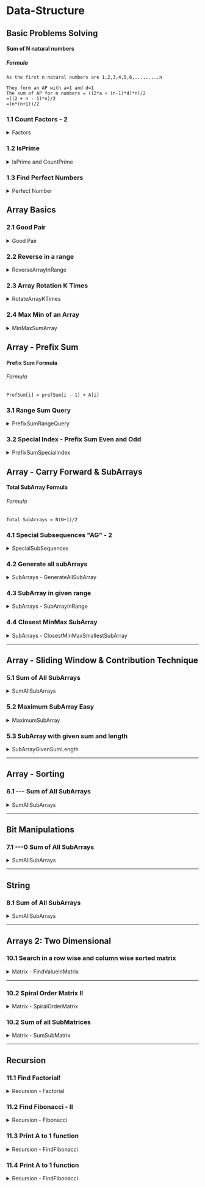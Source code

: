 # Data-Structure

## Basic Problems Solving

#### Sum of N natural numbers

##### Formula

```
As the first n natural numbers are 1,2,3,4,5,6,.........n

They form an AP with a=1 and d=1
The sum of AP for n numbers = ((2*a + (n-1)*d)*n)/2
=((2 + n - 1)*n)/2
=(n*(n+1))/2
```

### 1.1 Count Factors - 2

<details>
<summary>Factors</summary>

#### Problem Description

```
Given an integer A, you need to find the count of it's factors.
Factor of a number is the number which divides it perfectly leaving no remainder.
Example : 1, 2, 3, 6 are factors of 6
```

#### Problem Constraints

- 1 <= A <= 10<sup>9</sup>

#### Input Format : `The first and only argument is an integer A.`

#### Output Format : `Return the count of factors of A.`

#### Examples :

**Input 1:** `5`  &nbsp;&nbsp;&nbsp;&nbsp;&nbsp;  **Output 1:** `2`

**Input 2:** `10` &nbsp;&nbsp;&nbsp;&nbsp;&nbsp;  **Output 2:** `4`

#### Example Explanation

***Explanation 1:*** `Factors of 5 are 1 and 5.`

***Explanation 2:*** `Factors of 10 are 1, 2, 5, and 10.`
</details>

### 1.2 IsPrime

<details>
<summary>IsPrime and CountPrime</summary>

#### Problem Description

```
Given a number A. Return 1 if A is prime and return 0 if not. 

Note : 
The value of A can cross the range of Integer.
```

#### Problem Constraints

- 1 <= A <= 10<sup>9</sup>

#### Input Format : `The first and only argument is an integer A.`

#### Output Format : `Return 1 if A is prime else return 0..`

#### Examples :

**Input 1:** `A = 5`  &nbsp;&nbsp;&nbsp;&nbsp;&nbsp;  **Output 1:** `1`

**Input 2:** `A = 10` &nbsp;&nbsp;&nbsp;&nbsp;&nbsp;  **Output 2:** `0`

#### Example Explanation

***Explanation 1:*** `5 is a prime number.`

***Explanation 2:*** `10 is not a prime number.`
</details>

### 1.3 Find Perfect Numbers

<details>
<summary>Perfect Number</summary>

#### Problem Description

```
You are given an integer A. You have to tell whether it is a perfect number or not.
Perfect number is a positive integer which is equal to the sum of its proper positive divisors.
A <bold>proper divisor</bold> of a natural number is the divisor that is strictly less than the number.
```

#### Problem Constraints

- 1 <= A <= 10<sup>6</sup>

#### Input Format : `First and only argument contains a single positive integer A.`

#### Output Format : `Return 1 if A is a perfect number and 0 otherwise.`

#### Examples :

**Input 1:** `A = 4`  &nbsp;&nbsp;&nbsp;&nbsp;&nbsp;  **Output 1:** `0`

**Input 2:** `A = 6` &nbsp;&nbsp;&nbsp;&nbsp;&nbsp;  **Output 2:** `1`

#### Example Explanation

***Explanation 1:*** `For A = 4, the sum of its proper divisors = 1 + 2 = 3, is not equal to 4.`

***Explanation 2:*** `For A = 6, the sum of its proper divisors = 1 + 2 + 3 = 6, is equal to 6.`
</details>

## Array Basics

### 2.1 Good Pair

<details>
<summary>Good Pair</summary>

#### Problem Description

```
Given an array A and an integer B. A pair(i, j) in the array is a good pair if i != j and (A[i] + A[j] == B).
Check if any good pair exist or not.
```

#### Problem Constraints

- 1 <= A.size() <= 10<sup>4</sup>
- 1 <= A[i] <= 10<sup>9</sup>
- 1 <= B <= 10<sup>9</sup>

#### Input Format :

```
First argument is an integer array A.
Second argument is an integer B.
```

#### Output Format : `Return 1 if good pair exist otherwise return 0.`

#### Examples :

**Input 1:** `A = [1,2,3,4] B = 7`  &nbsp;&nbsp;&nbsp;&nbsp;&nbsp;  **Output 1:** `1`

**Input 2:** `A = [1,2,4] B = 4` &nbsp;&nbsp;&nbsp;&nbsp;&nbsp;  **Output 2:** `0`

**Input 3:** `A = [1,2,2] B = 4` &nbsp;&nbsp;&nbsp;&nbsp;&nbsp;  **Output 3:** `1`

#### Example Explanation

***Explanation 1:*** `(i,j) = (3,4)`

***Explanation 2:*** `No pair has sum equal to 4.`

***Explanation 3:*** ` (i,j) = (2,3)`
</details>

### 2.2 Reverse in a range

<details>
<summary>ReverseArrayInRange</summary>

#### Problem Description

```
Given an array A of N integers and also given two integers B and C. 
Reverse the elements of the array A within the given inclusive range [B, C].
```

#### Problem Constraints

- 1 <= N <= 10<sup>5</sup>
- 1 <= A[i] <= 10<sup>9</sup>
- 0 <= B <= C <= N - 1

#### Input Format :

```
The first argument A is an array of integer.
The second and third arguments are integers B and C
```

#### Output Format : `Return the array A after reversing in the given range.`

#### Examples :

**Input 1:** `A = [1,2,3,4] B = 2 C = 3`  &nbsp;&nbsp;&nbsp;&nbsp;&nbsp;  **Output 1:** `[1, 2, 4, 3]`

**Input 2:** `A = [2, 5, 6] B = 0  C = 2` &nbsp;&nbsp;&nbsp;&nbsp;&nbsp;  **Output 2:** `[6, 5, 2]`

#### Example Explanation

***Explanation 1:*** `We reverse the subarray [3, 4].`

***Explanation 2:*** `We reverse the entire array [2, 5, 6].`
</details>

### 2.3 Array Rotation K Times

<details>
<summary>RotateArrayKTimes</summary>

#### Problem Description

```
Given an integer array A of size N and an integer B, you have to return the same array after rotating it B times towards the right.
```

#### Problem Constraints

- 1 <= N <= 10<sup>5</sup>
- 1 <= A[i] <= 10<sup>9</sup>
- 1 <= B <= 10<sup>9</sup>

#### Input Format :

```
The first argument given is the integer array A.
The second argument given is the integer B.
```

#### Output Format : `Return the array A after rotating it B times to the right.`

#### Examples :

**Input 1:** `A = [1, 2, 3, 4] B = 2`  &nbsp;&nbsp;&nbsp;&nbsp;&nbsp;  **Output 1:** `[3, 4, 1, 2]`

**Input 2:** `A = [2, 5, 6] B = 1` &nbsp;&nbsp;&nbsp;&nbsp;&nbsp;  **Output 2:** `[6, 5, 2]`

#### Example Explanation

***Explanation 1:*** `Rotate towards the right 2 times - [1, 2, 3, 4] => [4, 1, 2, 3] => [3, 4, 1, 2].`

***Explanation 2:*** `Rotate towards the right 1 time - [2, 5, 6] => [6, 2, 5].`
</details>

### 2.4 Max Min of an Array

<details>
<summary>MinMaxSumArray</summary>

#### Problem Description

```
Given an array A of size N. You need to find the sum of Maximum and Minimum element in the given array.
```

#### Problem Constraints

- 1 <= N <= 10<sup>5</sup>
- 10<sup>9</sup> <= A[i] <= 10<sup>9</sup>

#### Input Format : `First argument A is an integer array.`

#### Output Format : `Return the sum of maximum and minimum element of the array.`

#### Examples :

**Input 1:** `A = [-2, 1, -4, 5, 3] `  &nbsp;&nbsp;&nbsp;&nbsp;&nbsp;  **Output 1:** `1`

**Input 2:** `A = [1, 3, 4, 1]` &nbsp;&nbsp;&nbsp;&nbsp;&nbsp;  **Output 2:** `5`

#### Example Explanation

***Explanation 1:*** `Maximum Element is 5 and Minimum element is -4. (5 + (-4)) = 1. `

***Explanation 2:*** `Maximum Element is 4 and Minimum element is 1. (4 + 1) = 5.`
</details>

## Array - Prefix Sum

#### Prefix Sum Formula

###### Formula

```
PrefSum[i] = prefSum[i - 1] + A[i]
```

### 3.1 Range Sum Query

<details>
<summary>PrefixSumRangeQuery</summary>

#### Problem Description

```
You are given an integer array A of length N.
You are also given a 2D integer array B with dimensions M x 2, where each row denotes a [L, R] query.
For each query, you have to find the sum of all elements from L to R indices in A (0 - indexed).
More formally, find A[L] + A[L + 1] + A[L + 2] +... + A[R - 1] + A[R] for each query.
```

#### Problem Constraints

- 1 <= N, M <= 10<sup>5</sup>
- 1 <= A[i] <= 10<sup>9</sup>
- 0 <= L <= R < N

#### Input Format :

```
The first argument is the integer array A.
The second argument is the 2D integer array B.
```

#### Output Format : `Return an integer array of length M where ith element is the answer for ith query in B.`

#### Examples :

**Input 1:** `A = [1, 2, 3, 4, 5] B = [[0, 3], [1, 2]]`  &nbsp;&nbsp;&nbsp;&nbsp;&nbsp;  **Output 1:** `[10, 5]`

**Input 2:** `A = [2, 2, 2] B = [[0, 0], [1, 2]]` &nbsp;&nbsp;&nbsp;&nbsp;&nbsp;  **Output 2:** `[2, 4]`

#### Example Explanation

***Explanation 1:***

```
The sum of all elements of A[0 ... 3] = 1 + 2 + 3 + 4 = 10.
The sum of all elements of A[1 ... 2] = 2 + 3 = 5.
```

***Explanation 2:***

```
The sum of all elements of A[0 ... 0] = 2 = 2.
The sum of all elements of A[1 ... 2] = 2 + 2 = 4.
```

</details>

### 3.2 Special Index - Prefix Sum Even and Odd

<details>
<summary>PrefixSumSpecialIndex</summary>

#### Problem Description

```
Given an array, arr[] of size N, the task is to find the count of array indices such that removing an element from these indices makes the sum of even-indexed and odd-indexed array elements equal.
```

#### Problem Constraints

- 1 <= N <= 10<sup>5</sup>
- 10<sup>5</sup> <= A[i] <= 10<sup>5</sup>
- Sum of all elements of A <= 109

#### Input Format :

```
First argument contains an array A of integers of size N
```

#### Output Format : `Return the count of array indices such that removing an element from these indices makes the sum of even-indexed and odd-indexed array elements equal.`

#### Examples :

**Input 1:** `A = A = [2, 1, 6, 4]`  &nbsp;&nbsp;&nbsp;&nbsp;&nbsp;  **Output 1:** `1`

**Input 2:** `A = [1, 1, 1]` &nbsp;&nbsp;&nbsp;&nbsp;&nbsp;  **Output 2:** `3`

#### Example Explanation

***Explanation 1:***

```
Removing arr[1] from the array modifies arr[] to { 2, 6, 4 } such that, arr[0] + arr[2] = arr[1]. 
Therefore, the required output is 1.
```

***Explanation 2:***

```
Removing arr[0] from the given array modifies arr[] to { 1, 1 } such that arr[0] = arr[1] 
Removing arr[1] from the given array modifies arr[] to { 1, 1 } such that arr[0] = arr[1] 
Removing arr[2] from the given array modifies arr[] to { 1, 1 } such that arr[0] = arr[1] 
Therefore, the required output is 3.
```

</details>

## Array - Carry Forward & SubArrays

#### Total SubArray Formula

###### Formula

```
Total SubArrays = N(N+1)/2
```

### 4.1 Special Subsequences "AG" - 2

<details>
<summary>SpecialSubSequences</summary>

#### Problem Description

```
You have given a string A having Uppercase English letters.
You have to find the number of pairs (i, j) such that A[i] = 'A', A[j] = 'G' and i < j.
```

#### Problem Constraints

- 1 <= length(A) <= 10<sup>5</sup>

#### Input Format : `First and only argument is a string A.`

#### Output Format : `Return an long integer denoting the answer.`

#### Examples :

**Input 1:** ` A = "ABCGAG"`  &nbsp;&nbsp;&nbsp;&nbsp;&nbsp;  **Output 1:** `3`

**Input 2:** `A = "GAB"` &nbsp;&nbsp;&nbsp;&nbsp;&nbsp;  **Output 2:** `0`

#### Example Explanation

***Explanation 1:*** ` Subsequence "AG" is 3 times in given string, the pairs are (0, 3), (0, 5) and (4, 5). `

***Explanation 2:*** ` There is no subsequence "AG" in the given string.`
</details>

### 4.2 Generate all subArrays

<details>
<summary>SubArrays - GenerateAllSubArray</summary>

#### Problem Description

```
You are given an array A of N integers.
Return a 2D array consisting of all the subarrays of the array
Note : The order of the subarrays in the resulting 2D array does not matter.
```

#### Problem Constraints

- 1 <= lA[i] <= 10<sup>5</sup>
- 1 <= N <= 100

#### Input Format : `First argument A is an array of integers.`

#### Output Format : `Return a 2D array of integers in any order.`

#### Examples :

**Input 1:** `A = [1, 2, 3]`  &nbsp;&nbsp;&nbsp;&nbsp;&nbsp;  **Output 1:** `[[1], [1, 2], [1, 2, 3], [2], [2, 3], [3]]`

**Input 2:** `A = [5, 2, 1, 4]` &nbsp;&nbsp;&nbsp;&nbsp;&nbsp;  **Output 2:
** `[[1 ], [1 4 ], [2 ], [2 1 ], [2 1 4 ], [4 ], [5 ], [5 2 ], [5 2 1 ], [5 2 1 4 ] ]`

#### Example Explanation

***Explanation 1:*** `All the subarrays of the array are returned. There are a total of 6 subarrays.`

***Explanation 2:*** `All the subarrays of the array are returned. There are a total of 10 subarrays.`
</details>

### 4.3  SubArray in given range

<details>
<summary>SubArrays - SubArrayInRange</summary>

#### Problem Description

```
Given an array A of length N, return the subarray from B to C.
```

#### Problem Constraints

- 1 <= lA[i] <= 10<sup>5</sup>
- 1 <= A[i] <= 10<sup>9</sup>
- 0 <= B <= C < N

#### Input Format :

```
The first argument A is an array of integers
The remaining argument B and C are integers.
```

#### Output Format : `Return a subarray.`

#### Examples :

**Input 1:** `A = [4, 3, 2, 6] B = 1  C = 3`  &nbsp;&nbsp;&nbsp;&nbsp;&nbsp;  **Output 1:** `[3, 2, 6]`

**Input 2:** `A = [4, 2, 2] B = 0  C = 1` &nbsp;&nbsp;&nbsp;&nbsp;&nbsp;  **Output 2:** `[4, 2]`

#### Example Explanation

***Explanation 1:*** `The subarray of A from 1 to 3 is [3, 2, 6].`

***Explanation 2:*** `The subarray of A from 0 to 1 is [4, 2].`
</details>

### 4.4  Closest MinMax SubArray

<details>
<summary>SubArrays - ClosestMinMaxSmallestSubArray</summary>

#### Problem Description

```
Given an array A, find the size of the smallest subarray such that 
it contains at least one occurrence of the maximum value of the array and at least one occurrence of the minimum value of the array.
```

#### Problem Constraints

- 1 <= |A| <= 2000

#### Input Format : `First and only argument is vector A.`

#### Output Format : `Return the length of the smallest subarray which has at least one occurrence of minimum and maximum element of the array.`

#### Examples :

**Input 1:** `A = [1, 3, 2]`  &nbsp;&nbsp;&nbsp;&nbsp;&nbsp;  **Output 1:** `2`

**Input 2:** `A = [2, 6, 1, 6, 9]` &nbsp;&nbsp;&nbsp;&nbsp;&nbsp;  **Output 2:** `3`

#### Example Explanation

***Explanation 1:*** `Take the 1st and 2nd elements as they are the minimum and maximum elements respectievly.`

***Explanation 2:*** `Take the last 3 elements of the array.`
</details>

---

## Array - Sliding Window & Contribution Technique

### 5.1 Sum of All SubArrays

<details>
<summary>SumAllSubArrays</summary>

#### Problem Description

```
You are given an integer array A of length N.
You have to find the sum of all subarray sums of A.
More formally, a subarray is defined as a contiguous part of an array which we can obtain by deleting zero or more elements from either end of the array.
A subarray sum denotes the sum of all the elements of that subarray.
Note : Be careful of integer overflow issues while calculations. Use appropriate datatypes.
```

#### Problem Constraints

- 1 <= N <= 10<sup>5</sup>
- 1 <= Ai <= 10<sup>4</sup>

#### Input Format : `The first argument is the integer array A.`

#### Output Format : `Return a single integer denoting the sum of all subarray sums of the given array.`

#### Examples :

**Input 1:** `A = [1, 2, 3]`  &nbsp;&nbsp;&nbsp;&nbsp;&nbsp;  **Output 1:** `19`

**Input 2:** `A = [2, 1, 3]` &nbsp;&nbsp;&nbsp;&nbsp;&nbsp;  **Output 2:** `20`

#### Example Explanation

***Explanation 1:***

```
The different subarrays for the given array are: [1], [2], [3], [1, 2], [2, 3], [1, 2, 3].
Their sums are: 1 + 2 + 3 + 3 + 5 + 6 = 20
```

***Explanation 2:***

```
The different subarrays for the given array are: [2], [1], [3], [2, 1], [1, 3], [2, 1, 3].
Their sums are: 2 + 1 + 3 + 3 + 4 + 6 = 19
```

</details>

### 5.2 Maximum SubArray Easy

<details>
<summary>MaximumSubArray</summary>

#### Problem Description

```
You are given an integer array C of size A. Now you need to find a subarray (contiguous elements) so that the sum of contiguous elements is maximum.
But the sum must not exceed B.
```

#### Problem Constraints

- 1 <= A <= 10<sup>3</sup>
- 1 <= B <= 10<sup>9</sup>
- 1 <= C[i] <= 10<sup>6</sup>

#### Input Format :

```
The first argument is the integer A.
The second argument is the integer B.
The third argument is the integer array C.
```

#### Output Format : `Return a single integer which denotes the maximum sum.`

#### Examples :

**Input 1:** `A = 5 B = 12 C = [2, 1, 3, 4, 5]`  &nbsp;&nbsp;&nbsp;&nbsp;&nbsp;  **Output 1:** `12`

**Input 2:** `A = 3 B = 1 C = [2, 2, 2]` &nbsp;&nbsp;&nbsp;&nbsp;&nbsp;  **Output 2:** `0`

#### Example Explanation

***Explanation 1:*** ```We can select {3,4,5} which sums up to 12 which is the maximum possible sum.```

***Explanation 2:***

```
All elements are greater than B, which means we cannot select any subarray.
Hence, the answer is 0.
```

</details>

### 5.3 SubArray with given sum and length

<details>
<summary>SubArrayGivenSumLength</summary>

#### Problem Description

```
Given an array A of length N. Also given are integers B and C.
Return 1 if there exists a subarray with length B having sum C and 0 otherwise
```

#### Problem Constraints

- 1 <= N <= 10<sup>5</sup>
- 1 <= A[i] <= 10<sup>4</sup>
- 1 <= B <= N
- 1 <= C <= 10<sup>9</sup>

#### Input Format :

```
First argument A is an array of integers.
The remaining arguments B and C are integers
```

#### Output Format : `Return 1 if such a subarray exist and 0 otherwise.`

#### Examples :

**Input 1:** `A = [4, 3, 2, 6, 1] B = 3 C = 11`  &nbsp;&nbsp;&nbsp;&nbsp;&nbsp;  **Output 1:** `1`

**Input 2:** `A = [4, 2, 2, 5, 1] B = 4 C = 6` &nbsp;&nbsp;&nbsp;&nbsp;&nbsp;  **Output 2:** `0`

#### Example Explanation

***Explanation 1:***  `The subarray [3, 2, 6] is of length 3 and sum 11.`

***Explanation 2:*** `There are no such subarray.`
</details>

---

## Array - Sorting

### 6.1 --- Sum of All SubArrays

<details>
<summary>SumAllSubArrays</summary>

#### Problem Description

```
You are given an integer array A of length N.
You have to find the sum of all subarray sums of A.
More formally, a subarray is defined as a contiguous part of an array which we can obtain by deleting zero or more elements from either end of the array.
A subarray sum denotes the sum of all the elements of that subarray.
Note : Be careful of integer overflow issues while calculations. Use appropriate datatypes.
```

#### Problem Constraints

- 1 <= N <= 10<sup>5</sup>
- 1 <= Ai <= 10<sup>4</sup>

#### Input Format : `The first argument is the integer array A.`

#### Output Format : `Return a single integer denoting the sum of all subarray sums of the given array.`

#### Examples :

**Input 1:** `A = [1, 2, 3]`  &nbsp;&nbsp;&nbsp;&nbsp;&nbsp;  **Output 1:** `19`

**Input 2:** `A = [2, 1, 3]` &nbsp;&nbsp;&nbsp;&nbsp;&nbsp;  **Output 2:** `20`

#### Example Explanation

***Explanation 1:***

```
The different subarrays for the given array are: [1], [2], [3], [1, 2], [2, 3], [1, 2, 3].
Their sums are: 1 + 2 + 3 + 3 + 5 + 6 = 20
```

***Explanation 2:***

```
The different subarrays for the given array are: [2], [1], [3], [2, 1], [1, 3], [2, 1, 3].
Their sums are: 2 + 1 + 3 + 3 + 4 + 6 = 19
```

</details>

---

## Bit Manipulations

### 7.1 ---0 Sum of All SubArrays

<details>
<summary>SumAllSubArrays</summary>

#### Problem Description

```
You are given an integer array A of length N.
You have to find the sum of all subarray sums of A.
More formally, a subarray is defined as a contiguous part of an array which we can obtain by deleting zero or more elements from either end of the array.
A subarray sum denotes the sum of all the elements of that subarray.
Note : Be careful of integer overflow issues while calculations. Use appropriate datatypes.
```

#### Problem Constraints

- 1 <= N <= 10<sup>5</sup>
- 1 <= Ai <= 10<sup>4</sup>

#### Input Format : `The first argument is the integer array A.`

#### Output Format : `Return a single integer denoting the sum of all subarray sums of the given array.`

#### Examples :

**Input 1:** `A = [1, 2, 3]`  &nbsp;&nbsp;&nbsp;&nbsp;&nbsp;  **Output 1:** `19`

**Input 2:** `A = [2, 1, 3]` &nbsp;&nbsp;&nbsp;&nbsp;&nbsp;  **Output 2:** `20`

#### Example Explanation

***Explanation 1:***

```
The different subarrays for the given array are: [1], [2], [3], [1, 2], [2, 3], [1, 2, 3].
Their sums are: 1 + 2 + 3 + 3 + 5 + 6 = 20
```

***Explanation 2:***

```
The different subarrays for the given array are: [2], [1], [3], [2, 1], [1, 3], [2, 1, 3].
Their sums are: 2 + 1 + 3 + 3 + 4 + 6 = 19
```

</details>

---

## String

### 8.1 Sum of All SubArrays

<details>
<summary>SumAllSubArrays</summary>

#### Problem Description

```
You are given an integer array A of length N.
You have to find the sum of all subarray sums of A.
More formally, a subarray is defined as a contiguous part of an array which we can obtain by deleting zero or more elements from either end of the array.
A subarray sum denotes the sum of all the elements of that subarray.
Note : Be careful of integer overflow issues while calculations. Use appropriate datatypes.
```

#### Problem Constraints

- 1 <= N <= 10<sup>5</sup>
- 1 <= Ai <= 10<sup>4</sup>

#### Input Format : `The first argument is the integer array A.`

#### Output Format : `Return a single integer denoting the sum of all subarray sums of the given array.`

#### Examples :

**Input 1:** `A = [1, 2, 3]`  &nbsp;&nbsp;&nbsp;&nbsp;&nbsp;  **Output 1:** `19`

**Input 2:** `A = [2, 1, 3]` &nbsp;&nbsp;&nbsp;&nbsp;&nbsp;  **Output 2:** `20`

#### Example Explanation

***Explanation 1:***

```
The different subarrays for the given array are: [1], [2], [3], [1, 2], [2, 3], [1, 2, 3].
Their sums are: 1 + 2 + 3 + 3 + 5 + 6 = 20
```

***Explanation 2:***

```
The different subarrays for the given array are: [2], [1], [3], [2, 1], [1, 3], [2, 1, 3].
Their sums are: 2 + 1 + 3 + 3 + 4 + 6 = 19
```

</details>

---

## Arrays 2: Two Dimensional

### 10.1 Search in a row wise and column wise sorted matrix

<details>
<summary>Matrix - FindValueInMatrix</summary>

#### Problem Description

```
Given a matrix of integers A of size N x M and an integer B.

In the given matrix every row and column is sorted in non-decreasing order. Find and return the position of B in the matrix in the given form:
If A[i][j] = B then return (i * 1009 + j)
If B is not present return -1.

Note 1: Rows are numbered from top to bottom and columns are numbered from left to right.
Note 2: If there are multiple B in A then return the smallest value of i*1009 +j such that A[i][j]=B.
Note 3: Expected time complexity is linear
Note 4: Use 1-based indexing
```

#### Problem Constraints

- 1 <= N, M <= 1000
- 100000 <= A[i] <= 100000
- 100000 <= B <= 100000

#### Input Format :

```
The first argument given is the integer matrix A.
The second argument given is the integer B.
```

#### Output Format : `Return the position of B and if it is not present in A return -1 instead.`

#### Examples :

**Input 1:** `A = [[1, 2, 3] [4, 5, 6] [7, 8, 9]]  B = 2`  &nbsp;&nbsp;&nbsp;&nbsp;&nbsp;  **Output 1:** `1011`

**Input 2:** `A = [[1, 2] [3, 3]]  B = 3` &nbsp;&nbsp;&nbsp;&nbsp;&nbsp;  **Output 2:** `2019`

#### Example Explanation

***Explanation 1:***

```
A[1][2] = 2
1 * 1009 + 2 = 1011
```

***Explanation 2:***

```
A[2][1] = 3
2 * 1009 + 1 = 2019
A[2][2] = 3
2 * 1009 + 2 = 2020
The minimum value is 2019
```

</details>

---

### 10.2 Spiral Order Matrix II

<details>
<summary>Matrix - SpiralOrderMatrix</summary>

#### Problem Description

`
Given an integer A, generate a square matrix filled with elements from 1 to A<sub>2</sub> in spiral order and return the generated square matrix.
`

#### Problem Constraints

- 1 <= A <= 1000

#### Input Format :`First and only argument is integer A`

#### Output Format : `Return a 2-D matrix which consists of the elements added in spiral order.`

#### Examples :

**Input 1:** `A = 1  B = 2`  &nbsp;&nbsp;&nbsp;&nbsp;&nbsp;  **Output 1:** `[[1]]`

**Input 2:** `A = 2  B = 3` &nbsp;&nbsp;&nbsp;&nbsp;&nbsp;  **Output 2:** `[ [1, 2], [4, 3] ]`

**Input 2:** `A = 5  B = 3` &nbsp;&nbsp;&nbsp;&nbsp;&nbsp;  **Output 2:
** `[ [1, 2, 3, 4, 5],[16, 17, 18, 19, 6],[15, 24, 25, 20, 7],[14, 23, 22, 21, 8],[13, 12, 11, 10, 9] ]`

#### Example Explanation

***Explanation 1:***

```
Only 1 is to be arranged.
```

***Explanation 2:***

```
1 --> 2
      |
      |
4<--- 3
```

***Explanation 3:***
```![img.png](img.png)```
</details>

### 10.2 Sum of all SubMatrices

<details>
<summary>Matrix - SumSubMatrix</summary>

#### Problem Description

`
Given a 2D Matrix A of dimensions N*N, we need to return the sum of all possible submatrices.
`

#### Problem Constraints

- 1 <= N <=30
- 0 <= A[i][j] <= 10

#### Input Format :`Single argument representing a 2-D array A of size N x N.`

#### Output Format : `Return an integer denoting the sum of all possible submatrices in the given matrix.`

#### Examples :

**Input 1:** `A = [ [1, 1] [1, 1] ]`  &nbsp;&nbsp;&nbsp;&nbsp;&nbsp;  **Output 1:** `16`

**Input 2:** `A = [ [1, 2] [3, 4] ]` &nbsp;&nbsp;&nbsp;&nbsp;&nbsp;  **Output 2:** `40`

#### Example Explanation

***Explanation 1:***

```
Number of submatrices with 1 elements = 4, so sum of all such submatrices = 4 * 1 = 4
Number of submatrices with 2 elements = 4, so sum of all such submatrices = 4 * 2 = 8
Number of submatrices with 3 elements = 0
Number of submatrices with 4 elements = 1, so sum of such submatrix = 4
Total Sum = 4+8+4 = 16
```

***Explanation 2:***

```
The submatrices are [1], [2], [3], [4], [1, 2], [3, 4], [1, 3], [2, 4] and [[1, 2], [3, 4]].
Total sum = 40
```

</details>

---

## Recursion
### 11.1  Find Factorial!
<details>
<summary>Recursion -  Factorial</summary>

#### Problem Description
```
Write a program to find the factorial of the given number A using recursion.

Note: The factorial of a number N is defined as the product of the numbers from 1 to N.
```
#### Problem Constraints
- 0 <= A <= 12
#### Input Format : `First and only argument is an integer A.`
#### Output Format : `Return an integer denoting the factorial of the number A.`
#### Examples :
**Input 1:** `A = 4`  &nbsp;&nbsp;&nbsp;&nbsp;&nbsp;  **Output 1:** `24`

**Input 2:** `A = 1` &nbsp;&nbsp;&nbsp;&nbsp;&nbsp;  **Output 2:** `1`
#### Example Explanation
***Explanation 1:*** `Factorial of 4 = 4 * 3 * 2 * 1 = 24`
***Explanation 2:*** `Factorial of 1 = 1`

</details>

### 11.2   Find Fibonacci - II
<details>
<summary>Recursion -  Fibonacci</summary>

#### Problem Description
```
The Fibonacci numbers are the numbers in the following integer sequence.
0, 1, 1, 2, 3, 5, 8, 13, 21, 34, 55, 89, 144, ……..
In mathematical terms, the sequence Fn of Fibonacci numbers is defined by the recurrence relation:
Fn = Fn-1 + Fn-2
Given a number A, find and return the Ath Fibonacci Number using recursion.
Given that F0 = 0 and F1 = 1.
```
#### Problem Constraints
- 0 <= A <= 20
#### Input Format : `First and only argument is an integer A.`
#### Output Format : `Return an integer denoting the Ath term of the sequence.`
#### Examples :
**Input 1:** `A = 2`  &nbsp;&nbsp;&nbsp;&nbsp;&nbsp;  **Output 1:** `1`

**Input 2:** `A = 9` &nbsp;&nbsp;&nbsp;&nbsp;&nbsp;  **Output 2:** `34`
#### Example Explanation
***Explanation 1:*** `f(2) = f(1) + f(0) = 1`
***Explanation 2:*** ` f(9) = f(8) + f(7) = 21 + 13  = 34`

</details>

### 11.3  Print A to 1 function
<details>
<summary>Recursion -  FindFibonacci</summary>

#### Problem Description
```
You are given an integer A, print A to 1 using using recursion.
Note :- After printing all the numbers from A to 1, print a new line.
```
#### Problem Constraints
- 1 <= A <= 10<sub>4</sub>
#### Input Format : `First argument A is an integer.`
#### Output Format : 
```
Print A space-separated integers A to 1.
Note: There should be exactly one space after each integer. Print a new line after printing the A integers
```
#### Examples :
**Input 1:** `A = 10`  &nbsp;&nbsp;&nbsp;&nbsp;&nbsp;  **Output 1:** `10 9 8 7 6 5 4 3 2 1`

**Input 2:** `A = 5` &nbsp;&nbsp;&nbsp;&nbsp;&nbsp;  **Output 2:** `5 4 3 2 1`
#### Example Explanation
***Explanation 1:*** `Print 10 to 1 space separated integers.`
***Explanation 2:*** `Print 5 to 1 space separated integers.`

</details>

### 11.4  Print A to 1 function
<details>
<summary>Recursion -  FindFibonacci</summary>

#### Problem Description
```
You are given an integer A, print A to 1 using using recursion.
Note :- After printing all the numbers from A to 1, print a new line.
```
#### Problem Constraints
- 1 <= A <= 10<sub>4</sub>
#### Input Format : `First argument A is an integer.`
#### Output Format :
```
Print A space-separated integers 1 to A.
Note: There should be exactly one space after each integer. After printing all the integers, print a new line
```
#### Examples :
**Input 1:** `A = 10`  &nbsp;&nbsp;&nbsp;&nbsp;&nbsp;  **Output 1:** `1 2 3 4 5 6 7 8 9 10`

**Input 2:** `A = 5` &nbsp;&nbsp;&nbsp;&nbsp;&nbsp;  **Output 2:** `1 2 3 4 5`
#### Example Explanation
***Explanation 1:*** `Print 1 to 10 space separated integers.`
***Explanation 2:*** `Print 1 to 5 space separated integers.`

</details>